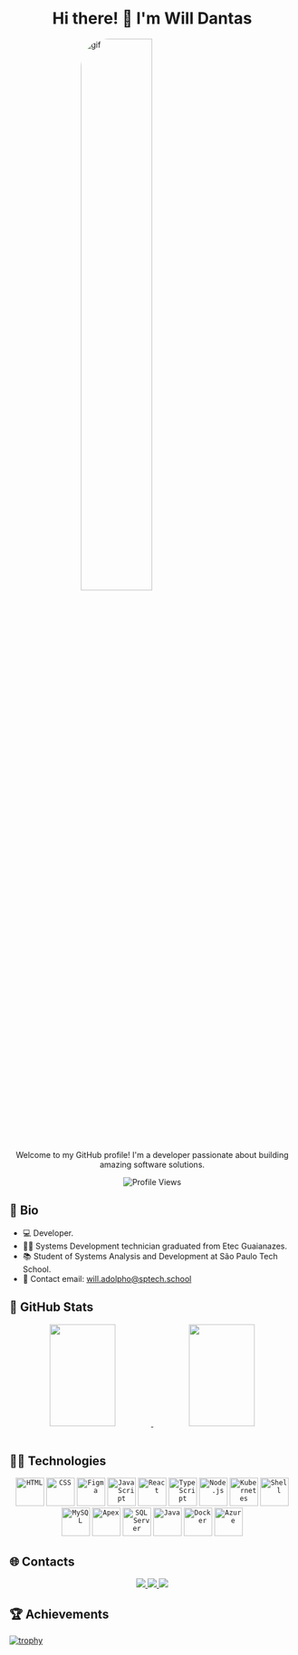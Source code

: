 <!-- Title -->
<h1 align="center">Hi there! 👋 I'm Will Dantas</h1>

<!-- GIF -->
<img src="https://media.giphy.com/media/USV0ym3bVWQJJmNu3N/giphy.gif" height="auto" width="50%" style="border-radius: 50px; display: block; margin: 0 auto;" alt="gif">

<!-- Introduction -->
<p align="center">Welcome to my GitHub profile! I'm a developer passionate about building amazing software solutions.</p>

<!-- Profile Views Badge -->
<p align="center">
    <img src="https://komarev.com/ghpvc/?username=WillDantasJPG&color=blue&style=flat-square&label=Profile+Views" alt="Profile Views">
</p>

<!-- Bio -->
## 📝 Bio

- 💻 Developer.
- 👨‍🎓 Systems Development technician graduated from Etec Guaianazes.
- 📚 Student of Systems Analysis and Development at São Paulo Tech School.
- 📧 Contact email: will.adolpho@sptech.school

<!-- GitHub Stats -->
## 🚀 GitHub Stats

<div align="center">
  <a href="https://github.com/WillDantasJPG"> 
    <img height="180em" width="48%" src="https://github-readme-stats.vercel.app/api?username=WillDantasJPG&show_icons=true&theme=dark&include_all_commits=true&count_private=true"/>
  </a>
  <a href="https://github.com/WillDantasJPG">
    <img height="180em" width="48%" src="https://github-readme-stats.vercel.app/api/top-langs/?username=WillDantasJPG&layout=compact&langs_count=7&theme=dark"/>
  </a>
</div>

<br>

<!-- Technologies -->
## 👨‍💻 Technologies

<div align="center">
    <code><img height="50" src="https://user-images.githubusercontent.com/25181517/192158954-f88b5814-d510-4564-b285-dff7d6400dad.png" alt="HTML" title="HTML" /></code>
    <code><img height="50" src="https://user-images.githubusercontent.com/25181517/183898674-75a4a1b1-f960-4ea9-abcb-637170a00a75.png" alt="CSS" title="CSS" /></code>
    <code><img height="50" src="https://user-images.githubusercontent.com/25181517/189715289-df3ee512-6eca-463f-a0f4-c10d94a06b2f.png" alt="Figma" title="Figma" /></code>
    <code><img height="50" src="https://user-images.githubusercontent.com/25181517/117447155-6a868a00-af3d-11eb-9cfe-245df15c9f3f.png" alt="JavaScript" title="JavaScript" /></code>
    <code><img height="50" src="https://user-images.githubusercontent.com/25181517/183897015-94a058a6-b86e-4e42-a37f-bf92061753e5.png" alt="React" title="React" /></code>
    <code><img height="50" src="https://user-images.githubusercontent.com/25181517/183890598-19a0ac2d-e88a-4005-a8df-1ee36782fde1.png" alt="TypeScript" title="TypeScript" /></code>
    <code><img height="50" src="https://user-images.githubusercontent.com/25181517/183568594-85e280a7-0d7e-4d1a-9028-c8c2209e073c.png" alt="Node.js" title="Node.js" /></code>
    <code><img height="50" src="https://img.icons8.com/color/48/000000/kubernetes.png" alt="Kubernetes" title="Kubernetes" /></code>
    <code><img height="50" src="https://img.icons8.com/color/48/000000/console.png" alt="Shell" title="Shell" /></code>
    <code><img height="50" src="https://user-images.githubusercontent.com/25181517/183896128-ec99105a-ec1a-4d85-b08b-1aa1620b2046.png" alt="MySQL" title="MySQL" /></code>
    <code><img height="50" src="https://www.opencodez.com/wp-content/uploads/2018/04/Learning-Apex-Salesforce.png" alt="Apex" title="Apex" /></code>
    <code><img height="50" src="https://img.icons8.com/color/96/000000/microsoft-sql-server.png" alt="SQL Server" title="SQL Server" /></code>
    <code><img height="50" src="https://cdn.jsdelivr.net/gh/devicons/devicon/icons/java/java-original.svg" alt="Java" title="Java" /></code>
    <code><img height="50" src="https://img.icons8.com/ios-filled/50/000000/docker.png" alt="Docker" title="Docker" /></code>
    <code><img height="50" src="https://img.icons8.com/color/48/000000/azure-1.png" alt="Azure" title="Azure" /></code>
</div>


<!-- Contacts -->
## 🌐 Contacts

<div align="center">
  <a href="https://www.linkedin.com/in/will-gustavo-dantas-adolpho-54532922b" target="_blank">
    <img src="https://img.shields.io/badge/LinkedIn-blue?logo=linkedin&logoColor=white&style=for-the-badge">
  </a>
  <a href="mailto:willgustavodantasadolpho@gmail.com" target="_blank">
    <img src="https://img.shields.io/badge/Gmail-D14836?style=for-the-badge&logo=gmail&logoColor=white">
  </a>
  <a href="https://www.instagram.com/dantass_jpg/?hl=pt-br" target="_blank">
    <img src="https://img.shields.io/badge/-Instagram-%23E4405F?style=for-the-badge&logo=instagram&logoColor=white" target="_blank">
  </a>
</div>

<!-- Achievements -->
## 🏆 Achievements 

[![trophy](https://github-profile-trophy.vercel.app/?username=WillDantasJPG&theme=tokyonight)](https://github.com/DantasWillJPG/github-profile-trophy)
